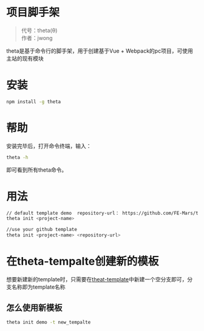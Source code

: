 # 项目脚手架
> 代号：theta(θ)  
> 作者：jwong

theta是基于命令行的脚手架，用于创建基于Vue + Webpack的pc项目，可使用主站的现有模块  

# 安装
```bash
npm install -g theta
```

# 帮助
安装完毕后，打开命令终端，输入：
```bash
theta -h
```
即可看到所有theta命令。

# 用法
```bash
// default template demo  repository-url： https://github.com/FE-Mars/theta-template
theta init <project-name>

//use your github template
theta init <project-name> <repository-url>
```

# 在theta-tempalte创建新的模板
想要新建新的template时，只需要在[theat-template](http://git.firstshare.cn/fe-tools/theta-template)中新建一个空分支即可，分支名称即为template名称

## 怎么使用新模板
```bash
theta init demo -t new_tempalte
```